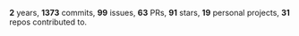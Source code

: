 **2** years, **1373** commits, **99** issues, **63** PRs, **91** stars, **19** personal projects, **31** repos contributed to.
